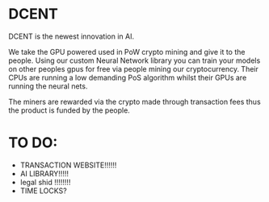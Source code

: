 # DCENT

DCENT is the newest innovation in AI.

We take the GPU powered used in PoW crypto mining and give it to the people. Using our custom Neural Network library you can train your models on other peoples gpus for free
via people mining our cryptocurrency. Their CPUs are running a low demanding PoS algorithm whilst their GPUs are running the neural nets.

The miners are rewarded via the crypto made through transaction fees thus the product is funded by the people.

# TO DO:

* TRANSACTION WEBSITE!!!!!!
* AI LIBRARY!!!!!
* legal shid !!!!!!!!
* TIME LOCKS?
